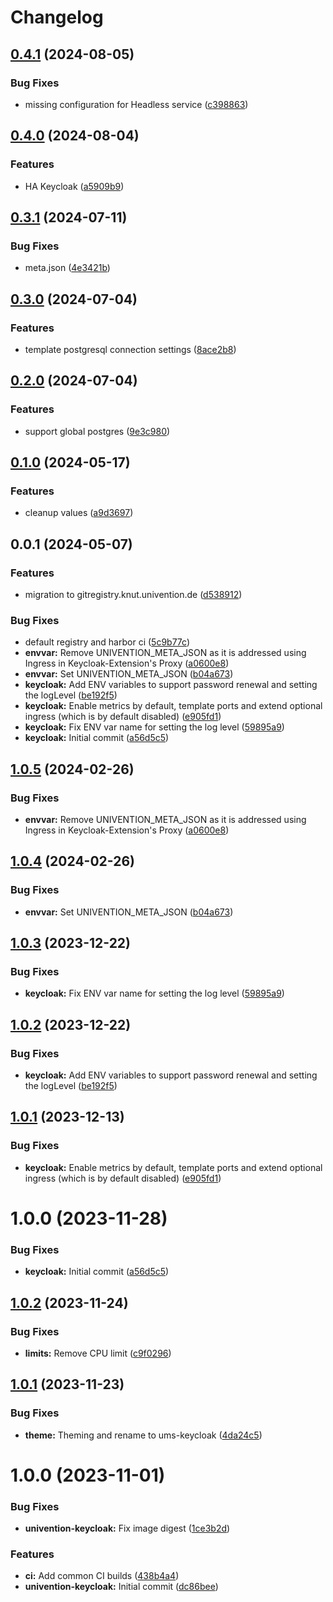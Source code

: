 # Changelog

## [0.4.1](https://git.knut.univention.de/univention/components/keycloak/compare/v0.4.0...v0.4.1) (2024-08-05)


### Bug Fixes

* missing configuration for Headless service ([c398863](https://git.knut.univention.de/univention/components/keycloak/commit/c398863e89c66e32b3a7faed94efae2e64a5bffd))

## [0.4.0](https://git.knut.univention.de/univention/components/keycloak/compare/v0.3.1...v0.4.0) (2024-08-04)


### Features

* HA Keycloak ([a5909b9](https://git.knut.univention.de/univention/components/keycloak/commit/a5909b9c3eedb76aefbea4167a60c3c38e21b33b))

## [0.3.1](https://git.knut.univention.de/univention/components/keycloak/compare/v0.3.0...v0.3.1) (2024-07-11)


### Bug Fixes

* meta.json ([4e3421b](https://git.knut.univention.de/univention/components/keycloak/commit/4e3421b6d4a0d47d49ee6e58651225184c36cef7))

## [0.3.0](https://git.knut.univention.de/univention/components/keycloak/compare/v0.2.0...v0.3.0) (2024-07-04)


### Features

* template postgresql connection settings ([8ace2b8](https://git.knut.univention.de/univention/components/keycloak/commit/8ace2b8d029d48b13143da3c95269585ce47f9af))

## [0.2.0](https://git.knut.univention.de/univention/components/keycloak/compare/v0.1.0...v0.2.0) (2024-07-04)


### Features

* support global postgres ([9e3c980](https://git.knut.univention.de/univention/components/keycloak/commit/9e3c980684168ecc47ce17c3c7137694f7e0512c))

## [0.1.0](https://git.knut.univention.de/univention/components/keycloak/compare/v0.0.1...v0.1.0) (2024-05-17)


### Features

* cleanup values ([a9d3697](https://git.knut.univention.de/univention/components/keycloak/commit/a9d369767e9a9c61e875e7c976fe2ec75d3f85d1))

## 0.0.1 (2024-05-07)


### Features

* migration to gitregistry.knut.univention.de ([d538912](https://git.knut.univention.de/univention/components/keycloak/commit/d53891240710c990823c76541dc4752b47adea51))


### Bug Fixes

* default registry and harbor ci ([5c9b77c](https://git.knut.univention.de/univention/components/keycloak/commit/5c9b77c948ebc32c2ff4c3012e09908ce737b8a7))
* **envvar:** Remove UNIVENTION_META_JSON as it is addressed using Ingress in Keycloak-Extension's Proxy ([a0600e8](https://git.knut.univention.de/univention/components/keycloak/commit/a0600e8e7d10d59d61972ac2229fe7f5abe0e23d))
* **envvar:** Set UNIVENTION_META_JSON ([b04a673](https://git.knut.univention.de/univention/components/keycloak/commit/b04a6735d086f8526ed52a8e554d99966fc5b115))
* **keycloak:** Add ENV variables to support password renewal and setting the logLevel ([be192f5](https://git.knut.univention.de/univention/components/keycloak/commit/be192f5de32bf66d09b723c807efb26f7b3444f7))
* **keycloak:** Enable metrics by default, template ports and extend optional ingress (which is by default disabled) ([e905fd1](https://git.knut.univention.de/univention/components/keycloak/commit/e905fd168dbf0f977159f2f936569a2c86d45ac2))
* **keycloak:** Fix ENV var name for setting the log level ([59895a9](https://git.knut.univention.de/univention/components/keycloak/commit/59895a9c880f238d2c5de7643e3492590d44e5dc))
* **keycloak:** Initial commit ([a56d5c5](https://git.knut.univention.de/univention/components/keycloak/commit/a56d5c59fec5b1d93bad1f28f875dc0ddb9cbfdd))

## [1.0.5](https://gitlab.souvap-univention.de/souvap/tooling/charts/univention-keycloak/compare/v1.0.4...v1.0.5) (2024-02-26)


### Bug Fixes

* **envvar:** Remove UNIVENTION_META_JSON as it is addressed using Ingress in Keycloak-Extension's Proxy ([a0600e8](https://gitlab.souvap-univention.de/souvap/tooling/charts/univention-keycloak/commit/a0600e8e7d10d59d61972ac2229fe7f5abe0e23d))

## [1.0.4](https://gitlab.souvap-univention.de/souvap/tooling/charts/univention-keycloak/compare/v1.0.3...v1.0.4) (2024-02-26)


### Bug Fixes

* **envvar:** Set UNIVENTION_META_JSON ([b04a673](https://gitlab.souvap-univention.de/souvap/tooling/charts/univention-keycloak/commit/b04a6735d086f8526ed52a8e554d99966fc5b115))

## [1.0.3](https://gitlab.souvap-univention.de/souvap/tooling/charts/univention-keycloak/compare/v1.0.2...v1.0.3) (2023-12-22)


### Bug Fixes

* **keycloak:** Fix ENV var name for setting the log level ([59895a9](https://gitlab.souvap-univention.de/souvap/tooling/charts/univention-keycloak/commit/59895a9c880f238d2c5de7643e3492590d44e5dc))

## [1.0.2](https://gitlab.souvap-univention.de/souvap/tooling/charts/univention-keycloak/compare/v1.0.1...v1.0.2) (2023-12-22)


### Bug Fixes

* **keycloak:** Add ENV variables to support password renewal and setting the logLevel ([be192f5](https://gitlab.souvap-univention.de/souvap/tooling/charts/univention-keycloak/commit/be192f5de32bf66d09b723c807efb26f7b3444f7))

## [1.0.1](https://gitlab.souvap-univention.de/souvap/tooling/charts/univention-keycloak/compare/v1.0.0...v1.0.1) (2023-12-13)


### Bug Fixes

* **keycloak:** Enable metrics by default, template ports and extend optional ingress (which is by default disabled) ([e905fd1](https://gitlab.souvap-univention.de/souvap/tooling/charts/univention-keycloak/commit/e905fd168dbf0f977159f2f936569a2c86d45ac2))

# 1.0.0 (2023-11-28)


### Bug Fixes

* **keycloak:** Initial commit ([a56d5c5](https://gitlab.souvap-univention.de/souvap/tooling/charts/univention-keycloak/commit/a56d5c59fec5b1d93bad1f28f875dc0ddb9cbfdd))

## [1.0.2](https://gitlab.souvap-univention.de/souvap/tooling/charts/univention-keycloak/compare/v1.0.1...v1.0.2) (2023-11-24)


### Bug Fixes

* **limits:** Remove CPU limit ([c9f0296](https://gitlab.souvap-univention.de/souvap/tooling/charts/univention-keycloak/commit/c9f0296a3dd7aad04dca1894053e7a5663d6410a))

## [1.0.1](https://gitlab.souvap-univention.de/souvap/tooling/charts/univention-keycloak/compare/v1.0.0...v1.0.1) (2023-11-23)


### Bug Fixes

* **theme:** Theming and rename to ums-keycloak ([4da24c5](https://gitlab.souvap-univention.de/souvap/tooling/charts/univention-keycloak/commit/4da24c566cff5df47f4f4196ce976ac25ee8953d))

# 1.0.0 (2023-11-01)


### Bug Fixes

* **univention-keycloak:** Fix image digest ([1ce3b2d](https://gitlab.souvap-univention.de/souvap/tooling/charts/univention-keycloak/commit/1ce3b2d9ee3035fd95173fd6233da8bf1b6b94c3))


### Features

* **ci:** Add common CI builds ([438b4a4](https://gitlab.souvap-univention.de/souvap/tooling/charts/univention-keycloak/commit/438b4a4c99c362ff0501bf5c79212b27859898c2))
* **univention-keycloak:** Initial commit ([dc86bee](https://gitlab.souvap-univention.de/souvap/tooling/charts/univention-keycloak/commit/dc86beeb6fdd1b1b0dabaa1d4886a392fcbbcfbc))
